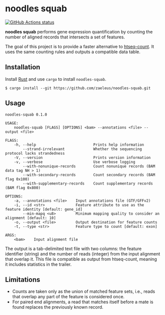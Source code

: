 # noodles squab

[![GitHub Actions status](https://github.com/zaeleus/noodles-squab/workflows/CI/badge.svg)](https://github.com/zaeleus/noodles-squab/actions)

**noodles squab** performs gene expression quantification by counting the
number of aligned records that intersects a set of features.

The goal of this project is to provide a faster alternative to [htseq-count].
It uses the same counting rules and outputs a compatible data table.

[htseq-count]: https://htseq.readthedocs.io/en/master/count.html

## Installation

Install [Rust] and use `cargo` to install `noodles-squab`.

```
$ cargo install --git https://github.com/zaeleus/noodles-squab.git
```

[Rust]: https://www.rust-lang.org/tools/install


## Usage

```
noodles-squab 0.1.0

USAGE:
    noodles-squab [FLAGS] [OPTIONS] <bam> --annotations <file> --output <file>

FLAGS:
    -h, --help                          Prints help information
        --strand-irrelevant             Whether the sequencing protocol lacks strandedness
    -V, --version                       Prints version information
    -v, --verbose                       Use verbose logging
        --with-nonunique-records        Count nonunique records (BAM data tag NH > 1)
        --with-secondary-records        Count secondary records (BAM flag 0x100)
        --with-supplementary-records    Count supplementary records (BAM flag 0x800)

OPTIONS:
    -a, --annotations <file>    Input annotations file (GTF/GFFv2)
    -i, --id <str>              Feature attribute to use as the feature identity [default: gene_id]
        --min-mapq <u8>         Minimum mapping quality to consider an alignment [default: 10]
    -o, --output <file>         Output destination for feature counts
    -t, --type <str>            Feature type to count [default: exon]

ARGS:
    <bam>    Input alignment file
```

The output is a tab-delimited text file with two columns: the feature
identifier (string) and the number of reads (integer) from the input alignment
that overlap it.  This file is compatible as output from htseq-count, meaning
it includes statistics in the trailer.

## Limitations

  * Counts are taken only as the union of matched feature sets, i.e., reads that
    overlap any part of the feature is considered once.
  * For paired end alignments, a read that matches itself before a mate is
    found replaces the previously known record.
